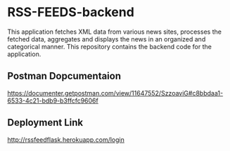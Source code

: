 # RSS-FEEDS-backend
This application fetches XML data from various news sites, processes the fetched data, aggregates and displays the news in an organized and categorical manner.
This repository contains the backend code for the application.

## Postman Dopcumentaion
https://documenter.getpostman.com/view/11647552/SzzoaviG#c8bbdaa1-6533-4c21-bdb9-b3ffcfc9606f

## Deployment Link
http://rssfeedflask.herokuapp.com/login
